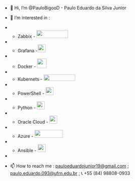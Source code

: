 - 👋 Hi, I’m @PauloBigooD - Paulo Eduardo da Silva Junior
- 👀 I’m interested in : 
-  - Zabbix - <img src="https://assets.zabbix.com/img/logo/zabbix_logo_313x82.png" width="100" height="25"/>
-  - Grafana  -<img src="https://cdn.icon-icons.com/icons2/2699/PNG/128/grafana_logo_icon_171048.png" width="25" height="25"/>
-  - Docker - <img src="https://cdn.worldvectorlogo.com/logos/docker.svg" width="30" height="30"/>
-  - Kubernets - <img src="https://kubernetes.io/images/kubernetes-horizontal-color.png" width="100" height="20"/>
-  - PowerShell - <img src="https://upload.wikimedia.org/wikipedia/commons/a/af/PowerShell_Core_6.0_icon.png" width="25" height="25"/>
-  - Python - <img src="https://cdn3.iconfinder.com/data/icons/logos-and-brands-adobe/512/267_Python-512.png" width="25" height="25"/>
-  - Oracle Cloud - <img src="https://cdn.icon-icons.com/icons2/2699/PNG/128/oracle_logo_icon_168918.png" width="25" height="25"/> 
-  - Azure - <img src="https://cdn2.downdetector.com/static/uploads/logo/image18.png" width="90" height="25"/> 
-  - Ansible - <img src="https://avatars.githubusercontent.com/u/1507452?s=200&v=4" width="25" height="25"/>  
-  

- 📫 How to reach me : pauloeduardojunior19@gmail.com ; paulo.eduardo.093@ufrn.edu.br ; 📞 +55 (84) 98808-0933

<!---
PauloBigooD/PauloBigooD is a ✨ special ✨ repository because its `README.md` (this file) appears on your GitHub profile.
You can click the Preview link to take a look at your changes.
--->
